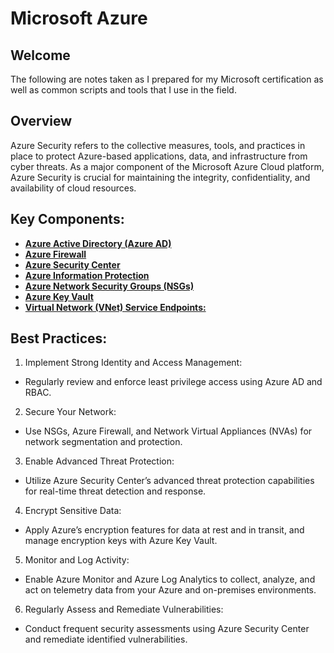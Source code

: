 # Microsoft Azure
## Welcome
The following are notes taken as I prepared for my Microsoft certification as well as common scripts and tools that I use in the field.

## Overview
Azure Security refers to the collective measures, tools, and practices in place to protect Azure-based applications, data, and infrastructure from cyber threats. As a major component of the Microsoft Azure Cloud platform, Azure Security is crucial for maintaining the integrity, confidentiality, and availability of cloud resources.

## Key Components:
- **[Azure Active Directory (Azure AD)](https://github.com/georgemarantos/Microsoft/tree/main/Azure/Security/AzureAD)**
- **[Azure Firewall](https://github.com/georgemarantos/Microsoft/tree/main/Azure/Security/Firewall)**
- **[Azure Security Center](https://github.com/georgemarantos/Microsoft/tree/main/Azure/Security/Security-Center)**
- **[Azure Information Protection](https://github.com/georgemarantos/Microsoft/tree/main/Azure/Security/AIP)**
- **[Azure Network Security Groups (NSGs)](https://github.com/georgemarantos/Microsoft/tree/main/Azure/Security/NSG)**
- **[Azure Key Vault](https://github.com/georgemarantos/Microsoft/tree/main/Azure/Security/Key-Vault)**
- **[Virtual Network (VNet) Service Endpoints:](https://github.com/georgemarantos/Microsoft/tree/main/Azure/Security/Service-Enpoints)**

## Best Practices:
1. Implement Strong Identity and Access Management:
  - Regularly review and enforce least privilege access using Azure AD and RBAC.
2. Secure Your Network:
  - Use NSGs, Azure Firewall, and Network Virtual Appliances (NVAs) for network segmentation and protection.
3. Enable Advanced Threat Protection:
  - Utilize Azure Security Center’s advanced threat protection capabilities for real-time threat detection and response.
4. Encrypt Sensitive Data:
  - Apply Azure’s encryption features for data at rest and in transit, and manage encryption keys with Azure Key Vault.
5. Monitor and Log Activity:
  - Enable Azure Monitor and Azure Log Analytics to collect, analyze, and act on telemetry data from your Azure and on-premises environments.
6. Regularly Assess and Remediate Vulnerabilities:
  - Conduct frequent security assessments using Azure Security Center and remediate identified vulnerabilities.
